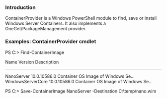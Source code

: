 ### Introduction

ContainerProvider is a Windows PowerShell module to find, save or install Windows Server Containers.  It also implements a OneGet/PackageManagement provider.

### Examples: ContainerProvider cmdlet

PS C:\> Find-ContainerImage

Name                 Version                 Description                        
----                 -------                 -----------                        
NanoServer           10.0.10586.0            Container OS Image of Windows Se...
WindowsServerCore    10.0.10586.0            Container OS Image of Windows Se...



PS C:\> Save-ContainerImage NanoServer -Destination C:\temp\nano.wim
